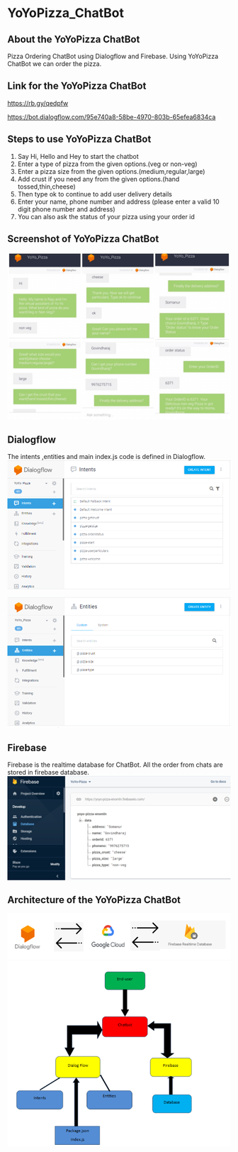 # YoYoPizza_ChatBot

## About the YoYoPizza ChatBot
Pizza Ordering ChatBot using Dialogflow and Firebase. Using YoYoPizza ChatBot we can order the pizza.

## Link for the YoYoPizza ChatBot
https://rb.gy/qedpfw

https://bot.dialogflow.com/95e740a8-58be-4970-803b-65efea6834ca<br/>

## Steps to use YoYoPizza ChatBot<br/>
1. Say Hi, Hello and Hey to start the chatbot 
2. Enter a type of pizza from the given options.(veg or non-veg)
3. Enter a pizza size from the given options.(medium,regular,large)
4. Add crust if you need any from the given options.(hand tossed,thin,cheese)
5. Then type ok to continue to add user delivery details
6. Enter your name, phone number and address (please enter a valid 10 digit phone number and address)
7. You can also ask the status of your pizza using your order id

## Screenshot of YoYoPizza ChatBot
![YoYoPizza](doc/ssoutput.jpeg)

## Dialogflow
The intents ,entities and main index.js code is defined in Dialogflow.
![Intent](doc/ssintent.PNG)

![Entity](doc/ssentity.PNG)

## Firebase
Firebase is the realtime database for ChatBot. All the order from chats are stored in firebase database.
![Firebase](doc/ssfirebase.PNG)

## Architecture of the YoYoPizza ChatBot
![Architechture](doc/ssarchitechture.PNG)
![Architechture](doc/architechture.PNG)
